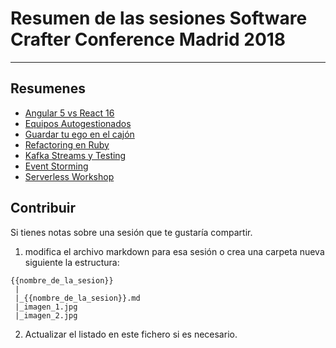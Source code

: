# Resumen de las sesiones Software Crafter Conference Madrid 2018
---

## Resumenes

* [Angular 5 vs React 16](angular5-vs-React-16/angular5-vs-React-16.md)
* [Equipos Autogestionados](equipos-autogestionados/equipos-autogestionados.md)
* [Guardar tu ego en el cajón](guardar-tu-ego-en-el-cajon/guardar-tu-ego-en-el-cajon.md)
* [Refactoring en Ruby](refactoring-ruby/refactoring-ruby.md)
* [Kafka Streams y Testing](kafka-streams-testing/kafka-streams-testing.md)
* [Event Storming](event-storming/event-storming.md)
* [Serverless Workshop](serverless-workshop/serverless-workshop.md)

## Contribuir

Si tienes notas sobre una sesión que te gustaría compartir.

1. modifica el archivo markdown para esa sesión o crea una carpeta nueva siguiente la estructura:

```
{{nombre_de_la_sesion}}
 |
 |_{{nombre_de_la_sesion}}.md
 |_imagen_1.jpg
 |_imagen_2.jpg
```
2. Actualizar el listado en este fichero si es necesario.
